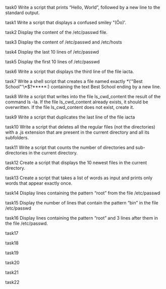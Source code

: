 task0 Write a script that prints “Hello, World”, followed by a new line to the standard output.

task1 Write a script that displays a confused smiley "(Ôo)'.

task2 Display the content of the /etc/passwd file.

task3 Display the content of /etc/passwd and /etc/hosts

task4 Display the last 10 lines of /etc/passwd

task5 Display the first 10 lines of /etc/passwd

task6 Write a script that displays the third line of the file iacta.

task7 Write a shell script that creates a file named exactly \*\\'"Best School"\'\\*$\?\*\*\*\*\*:) containing the text Best School ending by a new line.

task8 Write a script that writes into the file ls_cwd_content the result of the command ls -la. If the file ls_cwd_content already exists, it should be overwritten. If the file ls_cwd_content does not exist, create it.

task9 Write a script that duplicates the last line of the file iacta

task10 Write a script that deletes all the regular files (not the directories) with a .js extension that are present in the current directory and all its subfolders.

task11 Write a script that counts the number of directories and sub-directories in the current directory.

task12 Create a script that displays the 10 newest files in the current directory.

task13 Create a script that takes a list of words as input and prints only words that appear exactly once.

task14 Display lines containing the pattern “root” from the file /etc/passwd

task15 Display the number of lines that contain the pattern “bin” in the file /etc/passwd

task16 Display lines containing the pattern “root” and 3 lines after them in the file /etc/passwd.

task17

task18

task19

task20

task21

task22

